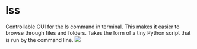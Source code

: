 # lss
Controllable GUI for the ls command in terminal. This makes it easier to browse through files and folders. Takes the form of a tiny Python script that is run by the command line.
![](http://amer.us/LSS.gif)
